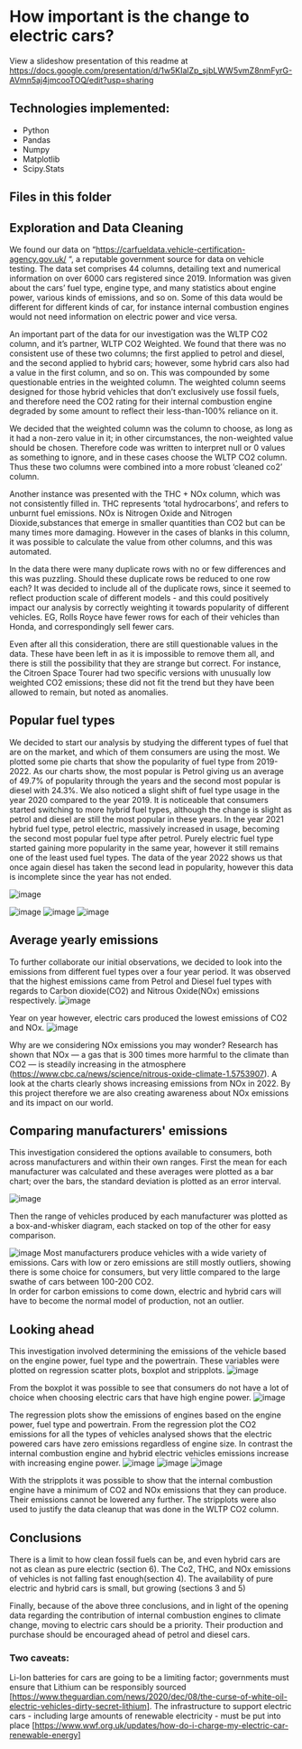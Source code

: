 # How important is the change to electric cars?
View a slideshow presentation of this readme at https://docs.google.com/presentation/d/1w5KIalZp_sjbLWW5vmZ8nmFyrG-AVmn5aj4jmcooTOQ/edit?usp=sharing

## Technologies implemented:
* Python
* Pandas
* Numpy
* Matplotlib
* Scipy.Stats

## Files in this folder




## Exploration and Data Cleaning
We found our data on “https://carfueldata.vehicle-certification-agency.gov.uk/ “, a reputable government source for data on vehicle testing. The data set comprises 44 columns, detailing text and numerical information on over 6000 cars registered since 2019. Information was given about the cars’ fuel type, engine type, and many statistics about engine power, various kinds of emissions, and so on. Some of this data would be different for different kinds of car, for instance internal combustion engines would not need information on electric power and vice versa.

An important part of the data for our investigation was the WLTP CO2 column, and it’s partner, WLTP CO2 Weighted. We found that there was no consistent use of these two columns; the first applied to petrol and diesel, and the second applied to hybrid cars; however, some hybrid cars also had a value in the first column, and so on. This was compounded by some questionable entries in the weighted column. The weighted column seems designed for those hybrid vehicles that don’t exclusively use fossil fuels, and therefore need the CO2 rating for their internal combustion engine degraded by some amount to reflect their less-than-100% reliance on it. 

We decided that the weighted column was the column to choose, as long as it had a non-zero value in it; in other circumstances, the non-weighted value should be chosen. Therefore code was written to interpret null or 0 values as something to ignore, and in these cases choose the WLTP CO2 column. Thus these two columns were combined into a more robust ‘cleaned co2’ column.

Another instance was presented with the THC + NOx column, which was not consistently filled in. THC represents ‘total hydrocarbons’, and refers to unburnt fuel emissions. NOx is Nitrogen Oxide and Nitrogen Dioxide,substances that emerge in smaller quantities than CO2 but can be many times more damaging. However in the cases of blanks in this column, it was possible to calculate the value from other columns, and this was automated.

In the data there were many duplicate rows with no or few differences and this was puzzling. Should these duplicate rows be reduced to one row each? It was decided to include all of the duplicate rows, since it seemed to reflect production scale of different models - and this could positively impact our analysis by correctly weighting it towards popularity of different vehicles. EG, Rolls Royce have fewer rows for each of their vehicles than Honda, and correspondingly sell fewer cars.

Even after all this consideration, there are still questionable values in the data. These have been left in as it is impossible to remove them all, and there is still the possibility that they are strange but correct. For instance, the Citroen Space Tourer had two specific versions with unusually low weighted CO2 emissions; these did not fit the trend but they have been allowed to remain, but noted as anomalies.


## Popular fuel types
We decided to start our analysis by studying the different types of fuel that are on the market, and which of them consumers are using the most. We plotted some pie charts that show the popularity of fuel type from 2019-2022. As our charts show, the most popular is Petrol giving us an average of 49.7% of popularity through the years and the second most popular is diesel with 24.3%. We also noticed a slight shift of fuel type usage in the year 2020 compared to the year 2019. It is noticeable that consumers started switching to more hybrid fuel types, although the change is slight as petrol and diesel are still the most popular in these years. In the year 2021 hybrid fuel type, petrol electric, massively increased in usage, becoming the second most popular fuel type after petrol. Purely electric fuel type started gaining more popularity in the same year, however it still remains one of the least used fuel types. The data of the year 2022 shows us that once again diesel has taken the second lead in popularity, however this data is incomplete since the year has not ended.

![image](https://user-images.githubusercontent.com/98031776/189129345-6de7a1e1-2f15-4610-9772-5fa233965017.png)

![image](https://user-images.githubusercontent.com/98031776/189128546-6b1423f3-b67f-4547-9092-921d69d62983.png)
![image](https://user-images.githubusercontent.com/98031776/189128578-67155c9c-829c-4fd2-9e2f-17b13ad338fd.png)
![image](https://user-images.githubusercontent.com/98031776/189128598-f77d4026-b320-4f38-b796-696d43c43c4f.png)


## Average yearly emissions
To further collaborate our initial observations, we decided to look into the emissions from different fuel types over a four year period. It was observed that the highest emissions came from  Petrol and Diesel fuel types with regards to Carbon dioxide(CO2) and Nitrous Oxide(NOx) emissions respectively. 
![image](https://user-images.githubusercontent.com/98031776/189128740-c440a9a6-3d3d-4f48-b2f1-21cb0f5f8c4e.png)

Year on year however, electric cars produced the lowest emissions of CO2 and NOx. 
![image](https://user-images.githubusercontent.com/98031776/189128785-229e5cf8-8f7f-4286-b91a-b0fb0854804c.png)

Why are we considering NOx emissions you may wonder? Research has shown that NOx — a gas that is 300 times more harmful to the climate than CO2 — is steadily increasing in the atmosphere (https://www.cbc.ca/news/science/nitrous-oxide-climate-1.5753907). A look at the charts clearly shows increasing emissions from NOx in 2022. By this project therefore we are also creating awareness about NOx emissions and its impact on our world.

## Comparing manufacturers' emissions
This investigation considered the options available to consumers, both across manufacturers and within their own ranges. First the mean for each manufacturer was calculated and these averages were plotted as a bar chart; over the bars, the standard deviation is plotted as an error interval. 

![image](https://user-images.githubusercontent.com/98031776/189127652-1ab3c96f-680a-43a9-9af3-792b40d2e407.png)


Then the range of vehicles produced by each manufacturer was plotted as a box-and-whisker diagram, each stacked on top of the other for easy comparison.

![image](https://user-images.githubusercontent.com/98031776/189127533-3e752795-433b-4cdf-9430-c307c1d86130.png)
Most manufacturers produce vehicles with a wide variety of emissions. Cars with low or zero emissions are still mostly outliers, showing there is some choice for consumers, but very little compared to the large swathe of cars between 100-200 CO2.   
In order for carbon emissions to come down, electric and hybrid cars will have to become the normal model of production, not an outlier.

## Looking ahead
This investigation involved determining the emissions of the vehicle based on the engine power, fuel type and the powertrain. These variables were plotted on regression scatter plots, boxplot and stripplots. 
![image](https://user-images.githubusercontent.com/98031776/189128847-e52612da-15ae-49bc-a725-7c358d2f9326.png)

From the boxplot it was possible to see that consumers do not have a lot of choice when choosing electric cars that have high engine power.
![image](https://user-images.githubusercontent.com/98031776/189129085-c3be337e-0959-4cda-b3a1-0a922ebc5133.png)

The regression plots show the emissions of engines based on the engine power, fuel type and powertrain. From the regression plot the CO2 emissions for all the types of vehicles analysed shows that the electric powered cars have zero emissions regardless of engine size. In contrast the internal combustion engine and hybrid electric vehicles emissions increase with increasing engine power.
![image](https://user-images.githubusercontent.com/98031776/189129126-d012bfbd-13c8-41e5-a75b-c064a92e0076.png)
![image](https://user-images.githubusercontent.com/98031776/189129147-6715d90a-5141-451e-8d81-d0386a9221d8.png)
![image](https://user-images.githubusercontent.com/98031776/189129162-6c13d0e7-4069-4d9c-a606-e895e49ab866.png)

With the stripplots it was possible to show that the internal combustion engine have a minimum of CO2  and NOx emissions that they can produce. Their emissions cannot be lowered any further. The stripplots were also used to justify the data cleanup that was done in the WLTP CO2 column.



## Conclusions

There is a limit to how clean fossil fuels can be, and even hybrid cars are not as clean as pure electric (section 6). 
The Co2, THC, and NOx emissions of vehicles is not falling fast enough(section 4).
The availability of pure electric and hybrid cars is small, but growing (sections 3 and 5)


Finally, because of the above three conclusions, and in light of the opening data regarding the contribution of internal combustion engines to climate change, moving to electric cars should be a priority. Their production and purchase should be encouraged ahead of petrol and diesel cars.

### Two caveats:
Li-Ion batteries for cars are going to be a limiting factor; governments must ensure that Lithium can be responsibly sourced [https://www.theguardian.com/news/2020/dec/08/the-curse-of-white-oil-electric-vehicles-dirty-secret-lithium].
The infrastructure to support electric cars - including large amounts of renewable electricity - must be put into place [https://www.wwf.org.uk/updates/how-do-i-charge-my-electric-car-renewable-energy]


